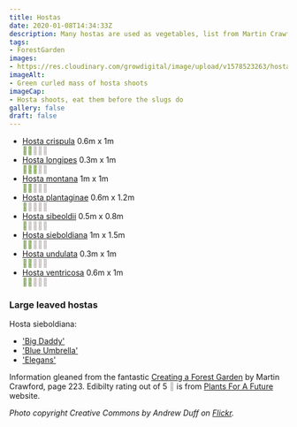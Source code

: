 ```yaml
---
title: Hostas
date: 2020-01-08T14:34:33Z
description: Many hostas are used as vegetables, list from Martin Crawford’s ‘Creating a Forest Garden’ pp223
tags: 
- ForestGarden
images: 
- https://res.cloudinary.com/growdigital/image/upload/v1578523263/hostas-133926488.jpg
imageAlt:
- Green curled mass of hosta shoots
imageCap:
- Hosta shoots, eat them before the slugs do
gallery: false
draft: false
---
```


* [Hosta crispula](https://pfaf.org/user/plant.aspx?latinname=Hosta+crispula) 0.6m x 1m  
<span style="color:#6C9C3A;"></span><span style="color:#BCB5B5"></span>
* [Hosta longipes](https://pfaf.org/user/plant.aspx?latinname=Hosta+longipes) 0.3m x 1m  
<span style="color:#6C9C3A;"></span><span style="color:#BCB5B5"></span>
* [Hosta montana](https://pfaf.org/user/Plant.aspx?LatinName=Hosta+montana) 1m x 1m  
<span style="color:#6C9C3A;"></span><span style="color:#BCB5B5"></span>
* [Hosta plantaginae](https://pfaf.org/user/plant.aspx?latinname=Hosta+plantaginae) 0.6m x 1.2m  
<span style="color:#6C9C3A;"></span><span style="color:#BCB5B5"></span>
* [Hosta sibeoldii](https://pfaf.org/user/Plant.aspx?LatinName=Hosta+sieboldii) 0.5m x 0.8m  
<span style="color:#6C9C3A;"></span><span style="color:#BCB5B5"></span>
* [Hosta sieboldiana](https://pfaf.org/user/plant.aspx?latinname=Hosta+sieboldiana) 1m x 1.5m  
<span style="color:#6C9C3A;"></span><span style="color:#BCB5B5"></span>
* [Hosta undulata](https://pfaf.org/user/plant.aspx?latinname=Hosta+undulata) 0.3m x 1m   
<span style="color:#6C9C3A;"></span><span style="color:#BCB5B5"></span>
* [Hosta ventricosa](https://pfaf.org/user/plant.aspx?latinname=Hosta+ventricosa) 0.6m x 1m  
<span style="color:#6C9C3A;"></span><span style="color:#BCB5B5"></span>

### Large leaved hostas

Hosta sieboldiana:

* ['Big Daddy'](https://www.rhs.org.uk/Plants/75241/Hosta-Big-Daddy-(sieboldiana-hybrid)-(v)/Details)
* ['Blue Umbrella'](https://www.rhs.org.uk/Plants/92320/Hosta-Blue-Umbrellas-(sieboldiana-hybrid)/Details)
* ['Elegans'](https://www.rhs.org.uk/Plants/99289/Hosta-sieboldiana-var-elegans/Details)

Information gleaned from the fantastic [Creating a Forest Garden](https://www.agroforestry.co.uk/product/creating-a-forest-garden-2/) by Martin Crawford, page 223. Edibilty rating out of 5 <span style="color:#BCB5B5"></span> is from [Plants For A Future](https://pfaf.org/) website.


_Photo copyright Creative Commons by Andrew Duff on [Flickr](https://flickr.com/photos/deadhorse/133926488)._
